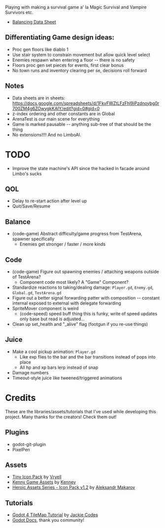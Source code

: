 Playing with making a survival game a' la Magic Survival and Vampire Survivors etc.

- [Balancing Data Sheet](https://docs.google.com/spreadsheets/d/1FkvFWZtLFzFhl9jPzdnoybg0r700ZM4g6ZOwygkKAIY/edit?usp=sharing)

## Differentiating Game design ideas:

- Proc gen floors like diablo 1
- Use stair system to constrain movement but allow quick level select
- Enemies respawn when entering a floor -- there is no safety
- Floors proc gen set pieces for events, first clear bonus
- No town runs and inventory clearing per se, decisions roll forward

## Notes

- Data sheets are in sheets: https://docs.google.com/spreadsheets/d/1FkvFWZtLFzFhl9jPzdnoybg0r700ZM4g6ZOwygkKAIY/edit?gid=0#gid=0
- z-index ordering and other constants are in Global
- ArenaTest is our main scene for everything
- Game is marked pausable -- anything sub-tree of that should be the thing
- No extensions!!!! And no LimboAI.

# TODO

- Improve the state machine's API since the hacked in facade around Limbo's sucks

## QOL
- Delay to re-start action after level up
- Quit/Save/Resume

## Balance
- (code-game) Abstract difficulty/game progress from TestArena, spawner specifically
  - Enemies get stronger / faster / more kinds

## Code
- (code-game) Figure out spawning enemies / attaching weapons outside of TestArena?
  - Component code most likely? A "Game" Component?
- Standardize reactions to taking/dealing damage: `Player.gd`, `Enemy.gd`, `Global.gd`, `TestArena.gd`
- Figure out a better signal forwarding patter with composition -- constant internal exposed to external with delegate forwarding
- SpriteMover component is weird
  - (code-speed) speed buff thing this is funky, write of speed updates only base but read is adjusted...
- Clean up set_health and "_alive" flag (footgun if you re-use things)

## Juice
- Make a cool pickup animation: `Player.gd`
  - Like exp flies to the bar and the bar transitions instead of pops into place
  - All hp and xp bars lerp instead of snap
- Damage numbers
- Timeout-style juice like tweened/triggered animations

# Credits

These are the libraries/assets/tutorials that I've used while developing this project.
Many thanks for the creators! Check them out!

## Plugins
- godot-git-plugin
- PixelPen

## Assets

- [Tiny Icon Pack](https://vryell.itch.io/tiny-adventure-pack-plus) by [Vryell](https://www.patreon.com/vryell)
- [Kenny Game Assets](https://kenney.itch.io/kenney-game-assets-1) by [Kenney](www.kenney.nl)
- [Heroic Assets Series - Icon Pack v1.2](https://iknowkingrabbit.itch.io/heroic-icon-pack) by [Aleksandr Makarov](https://www.patreon.com/iknowkingrabbit)

## Tutorials

- [Godot 4 TileMap Tutorial](https://www.youtube.com/playlist?list=PLflAYKtRJ7dwtqA0FsZadrQGal8lWp-MM) by [Jackie Codes](https://www.patreon.com/jackiecodes)
- [Godot Docs](https://docs.godotengine.org/en/stable/index.html), thank you community!
